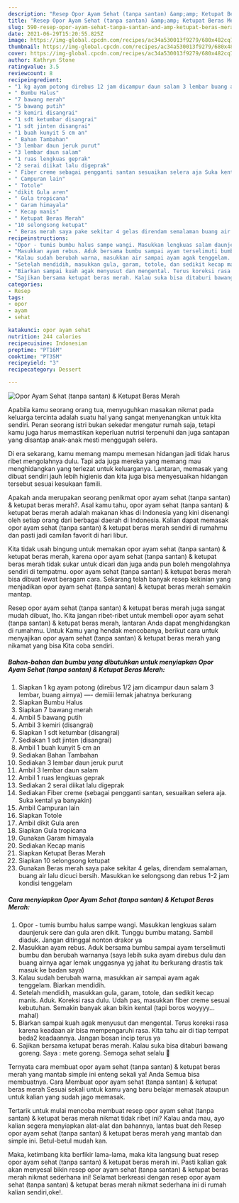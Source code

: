 ```yaml
---
description: "Resep Opor Ayam Sehat (tanpa santan) &amp;amp; Ketupat Beras Merah Sederhana Untuk Jualan"
title: "Resep Opor Ayam Sehat (tanpa santan) &amp;amp; Ketupat Beras Merah Sederhana Untuk Jualan"
slug: 590-resep-opor-ayam-sehat-tanpa-santan-and-amp-ketupat-beras-merah-sederhana-untuk-jualan
date: 2021-06-29T15:20:55.825Z
image: https://img-global.cpcdn.com/recipes/ac34a530013f9279/680x482cq70/opor-ayam-sehat-tanpa-santan-ketupat-beras-merah-foto-resep-utama.jpg
thumbnail: https://img-global.cpcdn.com/recipes/ac34a530013f9279/680x482cq70/opor-ayam-sehat-tanpa-santan-ketupat-beras-merah-foto-resep-utama.jpg
cover: https://img-global.cpcdn.com/recipes/ac34a530013f9279/680x482cq70/opor-ayam-sehat-tanpa-santan-ketupat-beras-merah-foto-resep-utama.jpg
author: Kathryn Stone
ratingvalue: 3.5
reviewcount: 8
recipeingredient:
- "1 kg ayam potong direbus 12 jam dicampur daun salam 3 lembar buang airnya  demiiii lemak jahatnya berkurang"
- " Bumbu Halus"
- "7 bawang merah"
- "5 bawang putih"
- "3 kemiri disangrai"
- "1 sdt ketumbar disangrai"
- "1 sdt jinten disangrai"
- "1 buah kunyit 5 cm an"
- " Bahan Tambahan"
- "3 lembar daun jeruk purut"
- "3 lembar daun salam"
- "1 ruas lengkuas geprak"
- "2 serai diikat lalu digeprak"
- " Fiber creme sebagai pengganti santan sesuaikan selera aja Suka kental ya banyakin"
- " Campuran lain"
- " Totole"
- "dikit Gula aren"
- " Gula tropicana"
- " Garam himayala"
- " Kecap manis"
- " Ketupat Beras Merah"
- "10 selongsong ketupat"
- " Beras merah saya pake sekitar 4 gelas direndam semalaman buang air lalu dicuci bersih Masukkan ke selongsong dan rebus 12 jam kondisi tenggelam"
recipeinstructions:
- "Opor - tumis bumbu halus sampe wangi. Masukkan lengkuas salam daunjeruk sere dan gula aren dikit. Tunggu bumbu matang. Sambil diaduk. Jangan ditinggal nonton drakor ya"
- "Masukkan ayam rebus. Aduk bersama bumbu sampai ayam terselimuti bumbu dan berubah warnanya (saya lebih suka ayam direbus dulu dan buang airnya agar lemak unggasnya yg jahat itu berkurang drastis tak masuk ke badan saya)"
- "Kalau sudah berubah warna, masukkan air sampai ayam agak tenggelam. Biarkan mendidih."
- "Setelah mendidih, masukkan gula, garam, totole, dan sedikit kecap manis. Aduk. Koreksi rasa dulu. Udah pas, masukkan fiber creme sesuai kebutuhan. Semakin banyak akan bikin kental (tapi boros woyyyy... mahal)"
- "Biarkan sampai kuah agak menyusut dan mengental. Terus koreksi rasa karena keadaan air bisa mempengaruhi rasa. Kita tahu air di tiap tempat beda2 keadaannya. Jangan bosan incip terus ya"
- "Sajikan bersama ketupat beras merah. Kalau suka bisa ditaburi bawang goreng. Saya : mete goreng. Semoga sehat selalu 🙏"
categories:
- Resep
tags:
- opor
- ayam
- sehat

katakunci: opor ayam sehat 
nutrition: 244 calories
recipecuisine: Indonesian
preptime: "PT16M"
cooktime: "PT35M"
recipeyield: "3"
recipecategory: Dessert

---
```



![Opor Ayam Sehat (tanpa santan) &amp; Ketupat Beras Merah](https://img-global.cpcdn.com/recipes/ac34a530013f9279/680x482cq70/opor-ayam-sehat-tanpa-santan-ketupat-beras-merah-foto-resep-utama.jpg)

Apabila kamu seorang orang tua, menyuguhkan masakan nikmat pada keluarga tercinta adalah suatu hal yang sangat menyenangkan untuk kita sendiri. Peran seorang istri bukan sekedar mengatur rumah saja, tetapi kamu juga harus memastikan keperluan nutrisi terpenuhi dan juga santapan yang disantap anak-anak mesti menggugah selera.

Di era  sekarang, kamu memang mampu memesan hidangan jadi tidak harus ribet mengolahnya dulu. Tapi ada juga mereka yang memang mau menghidangkan yang terlezat untuk keluarganya. Lantaran, memasak yang dibuat sendiri jauh lebih higienis dan kita juga bisa menyesuaikan hidangan tersebut sesuai kesukaan famili. 



Apakah anda merupakan seorang penikmat opor ayam sehat (tanpa santan) &amp; ketupat beras merah?. Asal kamu tahu, opor ayam sehat (tanpa santan) &amp; ketupat beras merah adalah makanan khas di Indonesia yang kini disenangi oleh setiap orang dari berbagai daerah di Indonesia. Kalian dapat memasak opor ayam sehat (tanpa santan) &amp; ketupat beras merah sendiri di rumahmu dan pasti jadi camilan favorit di hari libur.

Kita tidak usah bingung untuk memakan opor ayam sehat (tanpa santan) &amp; ketupat beras merah, karena opor ayam sehat (tanpa santan) &amp; ketupat beras merah tidak sukar untuk dicari dan juga anda pun boleh mengolahnya sendiri di tempatmu. opor ayam sehat (tanpa santan) &amp; ketupat beras merah bisa dibuat lewat beragam cara. Sekarang telah banyak resep kekinian yang menjadikan opor ayam sehat (tanpa santan) &amp; ketupat beras merah semakin mantap.

Resep opor ayam sehat (tanpa santan) &amp; ketupat beras merah juga sangat mudah dibuat, lho. Kita jangan ribet-ribet untuk membeli opor ayam sehat (tanpa santan) &amp; ketupat beras merah, lantaran Anda dapat menghidangkan di rumahmu. Untuk Kamu yang hendak mencobanya, berikut cara untuk menyajikan opor ayam sehat (tanpa santan) &amp; ketupat beras merah yang nikamat yang bisa Kita coba sendiri.

<!--inarticleads1-->

##### Bahan-bahan dan bumbu yang dibutuhkan untuk menyiapkan Opor Ayam Sehat (tanpa santan) &amp; Ketupat Beras Merah:

1. Siapkan 1 kg ayam potong (direbus 1/2 jam dicampur daun salam 3 lembar, buang airnya) —- demiiii lemak jahatnya berkurang
1. Siapkan  Bumbu Halus
1. Siapkan 7 bawang merah
1. Ambil 5 bawang putih
1. Ambil 3 kemiri (disangrai)
1. Siapkan 1 sdt ketumbar (disangrai)
1. Sediakan 1 sdt jinten (disangrai)
1. Ambil 1 buah kunyit 5 cm an
1. Sediakan  Bahan Tambahan
1. Sediakan 3 lembar daun jeruk purut
1. Ambil 3 lembar daun salam
1. Ambil 1 ruas lengkuas geprak
1. Sediakan 2 serai diikat lalu digeprak
1. Sediakan  Fiber creme (sebagai pengganti santan, sesuaikan selera aja. Suka kental ya banyakin)
1. Ambil  Campuran lain
1. Siapkan  Totole
1. Ambil dikit Gula aren
1. Siapkan  Gula tropicana
1. Gunakan  Garam himayala
1. Sediakan  Kecap manis
1. Siapkan  Ketupat Beras Merah
1. Siapkan 10 selongsong ketupat
1. Gunakan  Beras merah saya pake sekitar 4 gelas, direndam semalaman, buang air lalu dicuci bersih. Masukkan ke selongsong dan rebus 1-2 jam kondisi tenggelam




<!--inarticleads2-->

##### Cara menyiapkan Opor Ayam Sehat (tanpa santan) &amp; Ketupat Beras Merah:

1. Opor - tumis bumbu halus sampe wangi. Masukkan lengkuas salam daunjeruk sere dan gula aren dikit. Tunggu bumbu matang. Sambil diaduk. Jangan ditinggal nonton drakor ya
1. Masukkan ayam rebus. Aduk bersama bumbu sampai ayam terselimuti bumbu dan berubah warnanya (saya lebih suka ayam direbus dulu dan buang airnya agar lemak unggasnya yg jahat itu berkurang drastis tak masuk ke badan saya)
1. Kalau sudah berubah warna, masukkan air sampai ayam agak tenggelam. Biarkan mendidih.
1. Setelah mendidih, masukkan gula, garam, totole, dan sedikit kecap manis. Aduk. Koreksi rasa dulu. Udah pas, masukkan fiber creme sesuai kebutuhan. Semakin banyak akan bikin kental (tapi boros woyyyy... mahal)
1. Biarkan sampai kuah agak menyusut dan mengental. Terus koreksi rasa karena keadaan air bisa mempengaruhi rasa. Kita tahu air di tiap tempat beda2 keadaannya. Jangan bosan incip terus ya
1. Sajikan bersama ketupat beras merah. Kalau suka bisa ditaburi bawang goreng. Saya : mete goreng. Semoga sehat selalu 🙏




Ternyata cara membuat opor ayam sehat (tanpa santan) &amp; ketupat beras merah yang mantab simple ini enteng sekali ya! Anda Semua bisa membuatnya. Cara Membuat opor ayam sehat (tanpa santan) &amp; ketupat beras merah Sesuai sekali untuk kamu yang baru belajar memasak ataupun untuk kalian yang sudah jago memasak.

Tertarik untuk mulai mencoba membuat resep opor ayam sehat (tanpa santan) &amp; ketupat beras merah nikmat tidak ribet ini? Kalau anda mau, ayo kalian segera menyiapkan alat-alat dan bahannya, lantas buat deh Resep opor ayam sehat (tanpa santan) &amp; ketupat beras merah yang mantab dan simple ini. Betul-betul mudah kan. 

Maka, ketimbang kita berfikir lama-lama, maka kita langsung buat resep opor ayam sehat (tanpa santan) &amp; ketupat beras merah ini. Pasti kalian gak akan menyesal bikin resep opor ayam sehat (tanpa santan) &amp; ketupat beras merah nikmat sederhana ini! Selamat berkreasi dengan resep opor ayam sehat (tanpa santan) &amp; ketupat beras merah nikmat sederhana ini di rumah kalian sendiri,oke!.

